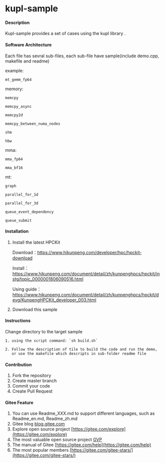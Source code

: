 # kupl-sample

#### Description

Kupl-sample provides a set of cases using the kupl library .

#### Software Architecture

Each file has sevral sub-files, each sub-file have sample(include demo.cpp, makefile and readme)

example:

    mt_gemm_fp64

memory:

    memcpy

    memcpy_async

    memcpy2d

    memcpy_between_numa_nodes

    shm

    hbw

mma:

    mma_fp64

    mma_bf16

mt:

    graph

    parallel_for_1d

    parallel_for_3d

    queue_event_dependency

    queue_submit

#### Installation

1.  Install the latest HPCKit

    Download：https://www.hikunpeng.com/developer/hpc/hpckit-download
    
    Install：https://www.hikunpeng.com/document/detail/zh/kunpenghpcs/hpckit/instg/topic_0000001806090516.html

    Using guide：https://www.hikunpeng.com/document/detail/zh/kunpenghpcs/hpckit/devg/KunpengHPCKit_developer_003.html

2.  Download this sample

#### Instructions

Change directory to the target sample

    1. using the script command: `sh build.sh`

    2. Follow the description of tile to build the code and run the demo,
       or use the makefile which descripts in sub-folder readme file

#### Contribution

1.  Fork the repository
2.  Create master branch
3.  Commit your code
4.  Create Pull Request


#### Gitee Feature

1.  You can use Readme\_XXX.md to support different languages, such as Readme\_en.md, Readme\_zh.md
2.  Gitee blog [blog.gitee.com](https://blog.gitee.com)
3.  Explore open source project [https://gitee.com/explore](https://gitee.com/explore)
4.  The most valuable open source project [GVP](https://gitee.com/gvp)
5.  The manual of Gitee [https://gitee.com/help](https://gitee.com/help)
6.  The most popular members  [https://gitee.com/gitee-stars/](https://gitee.com/gitee-stars/)
